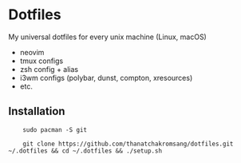 # Dotfiles

My universal dotfiles for every unix machine (Linux, macOS)

- neovim
- tmux configs
- zsh config + alias
- i3wm configs (polybar, dunst, compton, xresources)
- etc.

## __Installation__

```
    sudo pacman -S git

    git clone https://github.com/thanatchakromsang/dotfiles.git ~/.dotfiles && cd ~/.dotfiles && ./setup.sh
```
